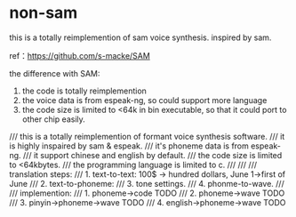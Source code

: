 # non-sam
this is a totally reimplemention of sam voice synthesis. inspired by sam.

ref：https://github.com/s-macke/SAM


the difference with SAM:
1. the code is totally reimplemention
2. the voice data is from espeak-ng, so could support more language
3. the code size is limited to <64k in bin executable, so that it could port to other chip easily.

/// this is a totally reimplemention of formant voice synthesis software.
/// it is highly inspaired by sam & espeak.
/// it's phoneme data is from espeak-ng.
/// it support chinese and english by default.
/// the code size is limited to <64kbytes.
/// the programming language is limited to c.
///
///
/// translation steps:
/// 1. text-to-text: 100$ -> hundred dollars, June 1->first of June
/// 2. text-to-phoneme:
/// 3. tone settings.
/// 4. phonme-to-wave.
///
/// implemention:
/// 1. phoneme->code  TODO
/// 2. phoneme->wave  TODO
/// 3. pinyin->phoneme->wave  TODO
/// 4. english->phoneme->wave  TODO




